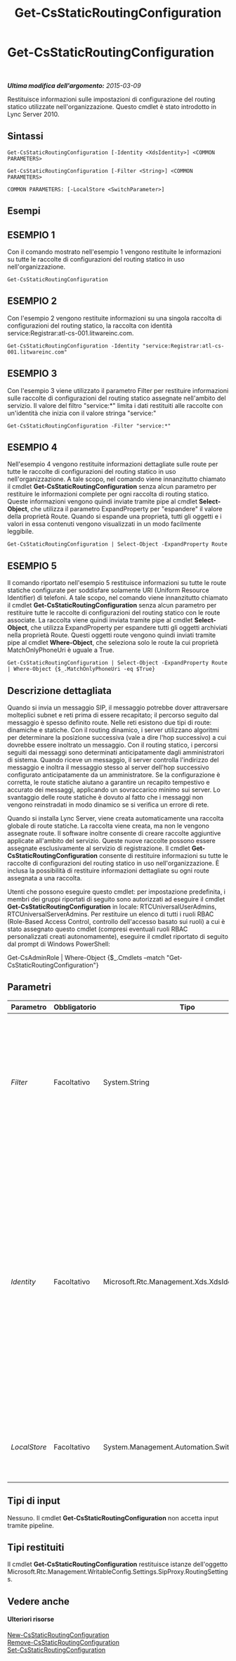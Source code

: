 ﻿---
title: Get-CsStaticRoutingConfiguration
TOCTitle: Get-CsStaticRoutingConfiguration
ms:assetid: 94f126b4-b714-42ba-b9b6-81269634875f
ms:mtpsurl: https://technet.microsoft.com/it-it/library/Gg398754(v=OCS.15)
ms:contentKeyID: 49301367
ms.date: 08/24/2015
mtps_version: v=OCS.15
ms.translationtype: HT
---

# Get-CsStaticRoutingConfiguration

 

_**Ultima modifica dell'argomento:** 2015-03-09_

Restituisce informazioni sulle impostazioni di configurazione del routing statico utilizzate nell'organizzazione. Questo cmdlet è stato introdotto in Lync Server 2010.

## Sintassi

    Get-CsStaticRoutingConfiguration [-Identity <XdsIdentity>] <COMMON PARAMETERS>

    Get-CsStaticRoutingConfiguration [-Filter <String>] <COMMON PARAMETERS>

    COMMON PARAMETERS: [-LocalStore <SwitchParameter>]

## Esempi

## ESEMPIO 1

Con il comando mostrato nell'esempio 1 vengono restituite le informazioni su tutte le raccolte di configurazioni del routing statico in uso nell'organizzazione.

    Get-CsStaticRoutingConfiguration

## ESEMPIO 2

Con l'esempio 2 vengono restituite informazioni su una singola raccolta di configurazioni del routing statico, la raccolta con identità service:Registrar:atl-cs-001.litwareinc.com.

    Get-CsStaticRoutingConfiguration -Identity "service:Registrar:atl-cs-001.litwareinc.com"

## ESEMPIO 3

Con l'esempio 3 viene utilizzato il parametro Filter per restituire informazioni sulle raccolte di configurazioni del routing statico assegnate nell'ambito del servizio. Il valore del filtro "service:\*" limita i dati restituiti alle raccolte con un'identità che inizia con il valore stringa "service:"

    Get-CsStaticRoutingConfiguration -Filter "service:*"

## ESEMPIO 4

Nell'esempio 4 vengono restituite informazioni dettagliate sulle route per tutte le raccolte di configurazioni del routing statico in uso nell'organizzazione. A tale scopo, nel comando viene innanzitutto chiamato il cmdlet **Get-CsStaticRoutingConfiguration** senza alcun parametro per restituire le informazioni complete per ogni raccolta di routing statico. Queste informazioni vengono quindi inviate tramite pipe al cmdlet **Select-Object**, che utilizza il parametro ExpandProperty per "espandere" il valore della proprietà Route. Quando si espande una proprietà, tutti gli oggetti e i valori in essa contenuti vengono visualizzati in un modo facilmente leggibile.

    Get-CsStaticRoutingConfiguration | Select-Object -ExpandProperty Route

## ESEMPIO 5

Il comando riportato nell'esempio 5 restituisce informazioni su tutte le route statiche configurate per soddisfare solamente URI (Uniform Resource Identifier) di telefoni. A tale scopo, nel comando viene innanzitutto chiamato il cmdlet **Get-CsStaticRoutingConfiguration** senza alcun parametro per restituire tutte le raccolte di configurazioni del routing statico con le route associate. La raccolta viene quindi inviata tramite pipe al cmdlet **Select-Object**, che utilizza ExpandProperty per espandere tutti gli oggetti archiviati nella proprietà Route. Questi oggetti route vengono quindi inviati tramite pipe al cmdlet **Where-Object**, che seleziona solo le route la cui proprietà MatchOnlyPhoneUri è uguale a True.

    Get-CsStaticRoutingConfiguration | Select-Object -ExpandProperty Route | Where-Object {$_.MatchOnlyPhoneUri -eq $True}

## Descrizione dettagliata

Quando si invia un messaggio SIP, il messaggio potrebbe dover attraversare molteplici subnet e reti prima di essere recapitato; il percorso seguito dal messaggio è spesso definito route. Nelle reti esistono due tipi di route: dinamiche e statiche. Con il routing dinamico, i server utilizzano algoritmi per determinare la posizione successiva (vale a dire l'hop successivo) a cui dovrebbe essere inoltrato un messaggio. Con il routing statico, i percorsi seguiti dai messaggi sono determinati anticipatamente dagli amministratori di sistema. Quando riceve un messaggio, il server controlla l'indirizzo del messaggio e inoltra il messaggio stesso al server dell'hop successivo configurato anticipatamente da un amministratore. Se la configurazione è corretta, le route statiche aiutano a garantire un recapito tempestivo e accurato dei messaggi, applicando un sovraccarico minimo sui server. Lo svantaggio delle route statiche è dovuto al fatto che i messaggi non vengono reinstradati in modo dinamico se si verifica un errore di rete.

Quando si installa Lync Server, viene creata automaticamente una raccolta globale di route statiche. La raccolta viene creata, ma non le vengono assegnate route. Il software inoltre consente di creare raccolte aggiuntive applicate all'ambito del servizio. Queste nuove raccolte possono essere assegnate esclusivamente al servizio di registrazione. Il cmdlet **Get-CsStaticRoutingConfiguration** consente di restituire informazioni su tutte le raccolte di configurazioni del routing statico in uso nell'organizzazione. È inclusa la possibilità di restituire informazioni dettagliate su ogni route assegnata a una raccolta.

Utenti che possono eseguire questo cmdlet: per impostazione predefinita, i membri dei gruppi riportati di seguito sono autorizzati ad eseguire il cmdlet **Get-CsStaticRoutingConfiguration** in locale: RTCUniversalUserAdmins, RTCUniversalServerAdmins. Per restituire un elenco di tutti i ruoli RBAC (Role-Based Access Control, controllo dell'accesso basato sui ruoli) a cui è stato assegnato questo cmdlet (compresi eventuali ruoli RBAC personalizzati creati autonomamente), eseguire il cmdlet riportato di seguito dal prompt di Windows PowerShell:

Get-CsAdminRole | Where-Object {$\_.Cmdlets –match "Get-CsStaticRoutingConfiguration"}

## Parametri


<table>
<colgroup>
<col style="width: 25%" />
<col style="width: 25%" />
<col style="width: 25%" />
<col style="width: 25%" />
</colgroup>
<thead>
<tr class="header">
<th>Parametro</th>
<th>Obbligatorio</th>
<th>Tipo</th>
<th>Descrizione</th>
</tr>
</thead>
<tbody>
<tr class="odd">
<td><p><em>Filter</em></p></td>
<td><p>Facoltativo</p></td>
<td><p>System.String</p></td>
<td><p>Consente di utilizzare i caratteri jolly per specificare la raccolta (o le raccolte) di configurazione del routing statico da restituire. Ad esempio, la sintassi riportata di seguito restituisce tutte le raccolte di routing statico configurate nell'ambito del servizio: -Filter &quot;service:*&quot;.</p>
<p>Non è possibile utilizzare i parametri Filter e Identity nello stesso comando.</p></td>
</tr>
<tr class="even">
<td><p><em>Identity</em></p></td>
<td><p>Facoltativo</p></td>
<td><p>Microsoft.Rtc.Management.Xds.XdsIdentity</p></td>
<td><p>Identificatore univoco per la raccolta di configurazioni di routing statico. Per restituire informazioni sulla raccolta globale, utilizzare la seguente sintassi: -Identity global. Per recuperare informazioni su una raccolta configurata nell'ambito del servizio, utilizzare una sintassi simile a quella riportata di seguito: -Identity &quot;service:Registrar:atl-cs-001.litwareinc.com&quot;. Si noti che non è possibile utilizzare i caratteri jolly quando si specifica un parametro Identity. Tuttavia, se è necessario utilizzare caratteri jolly, utilizzare il parametro Filter.</p>
<p>Se non si include il parametro Identity o Filter, il cmdlet <strong>Get-CsStaticRoutingConfiguration</strong> restituisce informazioni su tutte le raccolte di configurazioni del routing statico.</p></td>
</tr>
<tr class="odd">
<td><p><em>LocalStore</em></p></td>
<td><p>Facoltativo</p></td>
<td><p>System.Management.Automation.SwitchParameter</p></td>
<td><p>Consente di recuperare i dati di configurazione del routing statico dalla replica locale dell'archivio di gestione centrale anziché dall'archivio di gestione centrale stesso.</p></td>
</tr>
</tbody>
</table>


## Tipi di input

Nessuno. Il cmdlet **Get-CsStaticRoutingConfiguration** non accetta input tramite pipeline.

## Tipi restituiti

Il cmdlet **Get-CsStaticRoutingConfiguration** restituisce istanze dell'oggetto Microsoft.Rtc.Management.WritableConfig.Settings.SipProxy.RoutingSettings.

## Vedere anche

#### Ulteriori risorse

[New-CsStaticRoutingConfiguration](new-csstaticroutingconfiguration.md)  
[Remove-CsStaticRoutingConfiguration](remove-csstaticroutingconfiguration.md)  
[Set-CsStaticRoutingConfiguration](set-csstaticroutingconfiguration.md)


